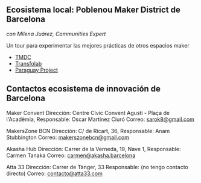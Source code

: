 ## Ecosistema local: Poblenou Maker District de Barcelona
*con Milena Juárez, Communities Expert*

Un tour para experimentar las mejores prácticas de otros espacios maker

- [TMDC](https://www.tmdc.es/)
- [Transfolab](https://www.transfolabbcn.com/)
- [Paraguay Project](https://make.works/companies/project-paraguay#history)

## Contactos ecosistema de innovación de Barcelona

Maker Convent
Dirección: Centre Cívic Convent Agustí - Plaça de l'Acadèmia,
Responsable: Oscar Martinez Ciuró
Correo: sarok8@gmail.com 

MakersZone BCN
Dirección: C/ de Ricart, 36, 
Responsable: Anam Stubbington
Correo: makerszonebcn@gmail.com

Akasha Hub
Dirección: Carrer de la Verneda, 19, Nave 1, 
Responsable: Carmen Tanaka
Correo: carmen@akasha.barcelona

Atta 33 
Dirección: Carrer de Tànger, 33
Responsable: (no tengo contacto directo)
Correo: contacto@atta33.com
